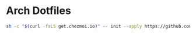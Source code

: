 # Arch Dotfiles

```bash
sh -c "$(curl -fsLS get.chezmoi.io)" -- init --apply https://github.com/NikiforovAll/dotfiles3
```
